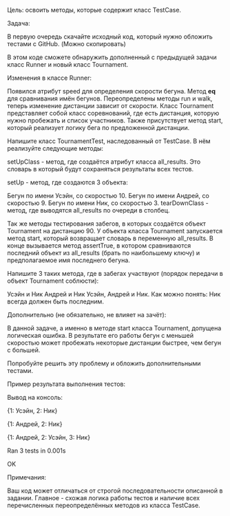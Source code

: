 Цель: освоить методы, которые содержит класс TestCase.



Задача:

В первую очередь скачайте исходный код, который нужно обложить тестами с GitHub. (Можно скопировать)

В этом коде сможете обнаружить дополненный с предыдущей задачи класс Runner и новый класс Tournament.

Изменения в классе Runner:

Появился атрибут speed для определения скорости бегуна.
Метод __eq__ для сравнивания имён бегунов.
Переопределены методы run и walk, теперь изменение дистанции зависит от скорости.
Класс Tournament представляет собой класс соревнований, где есть дистанция, которую нужно пробежать и список участников. Также присутствует метод start, который реализует логику бега по предложенной дистанции.



Напишите класс TournamentTest, наследованный от TestCase. В нём реализуйте следующие методы:



setUpClass - метод, где создаётся атрибут класса all_results. Это словарь в который будут сохраняться результаты всех тестов.

setUp - метод, где создаются 3 объекта:

Бегун по имени Усэйн, со скоростью 10.
Бегун по имени Андрей, со скоростью 9.
Бегун по имени Ник, со скоростью 3.
tearDownClass - метод, где выводятся all_results по очереди в столбец.



Так же методы тестирования забегов, в которых создаётся объект Tournament на дистанцию 90. У объекта класса Tournament запускается метод start, который возвращает словарь в переменную all_results. 
В конце вызывается метод assertTrue, в котором сравниваются последний объект из all_results (брать по наибольшему ключу) и предполагаемое имя последнего бегуна.

Напишите 3 таких метода, где в забегах участвуют (порядок передачи в объект Tournament соблюсти):

Усэйн и Ник
Андрей и Ник
Усэйн, Андрей и Ник.
Как можно понять: Ник всегда должен быть последним.



Дополнительно (не обязательно, не влияет на зачёт):

В данной задаче, а именно в методе start класса Tournament, допущена логическая ошибка. В результате его работы бегун с меньшей скоростью может пробежать некоторые дистанции быстрее, чем бегун с большей.

Попробуйте решить эту проблему и обложить дополнительными тестами.

Пример результата выполнения тестов:

Вывод на консоль:

{1: Усэйн, 2: Ник}

{1: Андрей, 2: Ник}

{1: Андрей, 2: Усэйн, 3: Ник}



Ran 3 tests in 0.001s

OK



Примечания:

Ваш код может отличаться от строгой последовательности описанной в задании. Главное - схожая логика работы тестов и наличие всех перечисленных переопределённых методов из класса TestCase.
